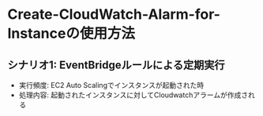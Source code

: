 # Create-CloudWatch-Alarm-for-Instanceの使用方法

## シナリオ1: EventBridgeルールによる定期実行
- 実行頻度: EC2 Auto Scalingでインスタンスが起動された時
- 処理内容: 起動されたインスタンスに対してCloudwatchアラームが作成される
